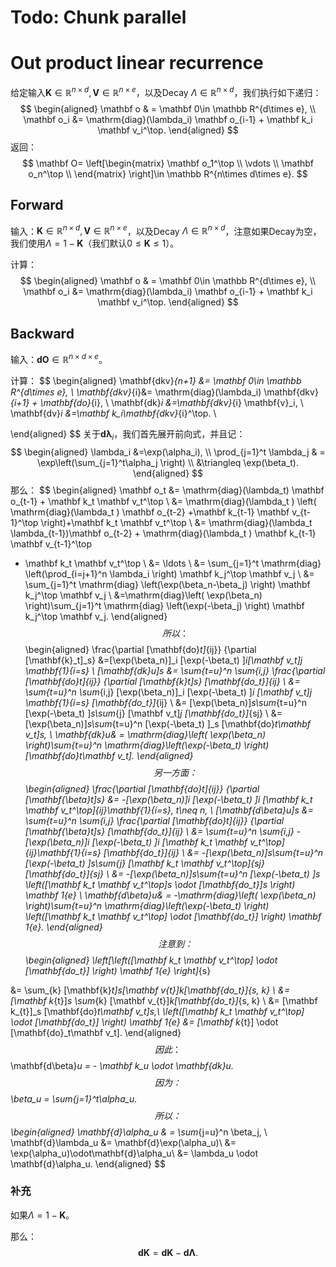 # Todo: Chunk parallel

# Out product linear recurrence

给定输入$\mathbf K\in \mathbb R^{n\times d}, \mathbf V\in \mathbb R^{n\times e}$，以及Decay $\Lambda\in \mathbb R^{n\times d}$，我们执行如下递归：
$$
\begin{aligned}
\mathbf o & = \mathbf 0\in \mathbb R^{d\times e}, \\
\mathbf o_i &= \mathrm{diag}(\lambda_i) \mathbf o_{i-1} + \mathbf k_i \mathbf v_i^\top.
\end{aligned}
$$
返回：
$$
\mathbf O= \left[\begin{matrix}
\mathbf o_1^\top  \\
\vdots \\
\mathbf o_n^\top  \\
\end{matrix} \right]\in \mathbb R^{n\times d\times e}.
$$


## Forward

输入：$\mathbf K\in \mathbb R^{n\times d}, \mathbf V\in \mathbb R^{n\times e}$，以及Decay $\Lambda\in \mathbb R^{n\times d}$，注意如果Decay为空，我们使用$\Lambda=1-\mathbf K$（我们默认$0\le \mathbf K \le 1$）。

计算：
$$
\begin{aligned}
\mathbf o & = \mathbf 0\in \mathbb R^{d\times e}, \\
\mathbf o_i &= \mathrm{diag}(\lambda_i) \mathbf o_{i-1} + \mathbf k_i \mathbf v_i^\top.
\end{aligned}
$$


## Backward

输入：$\mathbf {dO}\in \mathbb R^{n\times d\times e}$。

计算：
$$
\begin{aligned}
\mathbf{dkv}_{n+1} &= \mathbf 0\in \mathbb R^{d\times e}, \\
\mathbf{dkv}_{i}&= \mathrm{diag}(\lambda_i)  \mathbf{dkv}_{i+1} + \mathbf{do}_{i}, \\
\mathbf{dk}_i &=\mathbf{dkv}_{i} \mathbf{v}_i, \\
\mathbf{dv}_i &=\mathbf k_i\mathbf{dkv}_{i}^\top. \\


\end{aligned}
$$
关于$\mathbf{d\lambda}_i$，我们首先展开前向式，并且记：
$$
\begin{aligned}
\lambda_i &=\exp(\alpha_i),  \\
\prod_{j=1}^t \lambda_j & = \exp\left(\sum_{j=1}^t\alpha_j  \right) \\
&\triangleq \exp(\beta_t).
\end{aligned}
$$
那么：
$$
\begin{aligned}
\mathbf o_t &= \mathrm{diag}(\lambda_t) \mathbf o_{t-1} + \mathbf k_t \mathbf v_t^\top \\
&= \mathrm{diag}(\lambda_t )
\left( \mathrm{diag}(\lambda_t ) \mathbf o_{t-2} +\mathbf k_{t-1} \mathbf v_{t-1}^\top  \right)+\mathbf k_t \mathbf v_t^\top  \\
&= \mathrm{diag}(\lambda_t \lambda_{t-1})\mathbf o_{t-2}  + \mathrm{diag}(\lambda_t ) \mathbf k_{t-1} \mathbf v_{t-1}^\top
+ \mathbf k_t \mathbf v_t^\top \\
&=  \ldots \\
&= \sum_{j=1}^t \mathrm{diag} \left(\prod_{i=j+1}^n \lambda_i \right)  \mathbf k_j^\top \mathbf v_j \\
&= \sum_{j=1}^t \mathrm{diag} \left(\exp(\beta_n-\beta_j) \right)  \mathbf k_j^\top \mathbf v_j \\
&=\mathrm{diag}\left( \exp(\beta_n) \right)\sum_{j=1}^t \mathrm{diag} \left(\exp(-\beta_j) \right)  \mathbf k_j^\top \mathbf v_j.
\end{aligned}
$$
所以：
$$
\begin{aligned}
 \frac{\partial [\mathbf{do}_t]_{ij}} {\partial [\mathbf{k}_t]_s}
 &=[\exp(\beta_n)]_i [\exp(-\beta_t) ]_i[\mathbf v_t]_j \mathbf{1}_{i=s} \\
[\mathbf{dk}_u]_s
&= \sum_{t=u}^n \sum_{i,j} \frac{\partial [\mathbf{do}_t]_{ij}} {\partial [\mathbf{k}_t]_s}  [\mathbf{do_t}]_{ij} \\
&= \sum_{t=u}^n \sum_{i,j} [\exp(\beta_n)]_i [\exp(-\beta_t) ]_i [\mathbf v_t]_j \mathbf{1}_{i=s} [\mathbf{do_t}]_{ij}  \\
&=  [\exp(\beta_n)]_s\sum_{t=u}^n  [\exp(-\beta_t) ]_s\sum_{j}  [\mathbf v_t]_j  [\mathbf{do_t}]_{sj} \\
&=  [\exp(\beta_n)]_s\sum_{t=u}^n  [\exp(-\beta_t) ]_s
[\mathbf{do}_t\mathbf v_t]_s, \\
\mathbf{dk}_u& = \mathrm{diag}\left( \exp(\beta_n) \right)\sum_{t=u}^n \mathrm{diag}\left(\exp(-\beta_t) \right)
[\mathbf{do}_t\mathbf v_t].
\end{aligned}
$$
另一方面：
$$
\begin{aligned}
 \frac{\partial [\mathbf{do}_t]_{ij}} {\partial [\mathbf{\beta}_t]_s}
 &= -[\exp(\beta_n)]_i [\exp(-\beta_t) ]_i  [\mathbf k_t \mathbf v_t^\top]_{ij}\mathbf{1}_{i=s}, t\neq n,  \\
[\mathbf{d\beta}_u]_s
&= \sum_{t=u}^n \sum_{i,j} \frac{\partial [\mathbf{do}_t]_{ij}} {\partial [\mathbf{\beta}_t]_s}  [\mathbf{do_t}]_{ij} \\
&= \sum_{t=u}^n \sum_{i,j} -[\exp(\beta_n)]_i [\exp(-\beta_t) ]_i  [\mathbf k_t \mathbf v_t^\top]_{ij}\mathbf{1}_{i=s} [\mathbf{do_t}]_{ij}  \\
&=  -[\exp(\beta_n)]_s\sum_{t=u}^n [\exp(-\beta_t) ]_s\sum_{j}  [\mathbf k_t \mathbf v_t^\top]_{sj} [\mathbf{do_t}]_{sj} \\
&=   -[\exp(\beta_n)]_s\sum_{t=u}^n  [\exp(-\beta_t) ]_s \left([\mathbf k_t \mathbf v_t^\top]_s \odot [\mathbf{do_t}]_s  \right) \mathbf 1_{e}  \\
\mathbf{d\beta}_u& = -\mathrm{diag}\left( \exp(\beta_n) \right)\sum_{t=u}^n \mathrm{diag}\left(\exp(-\beta_t) \right)
\left([\mathbf k_t \mathbf v_t^\top] \odot [\mathbf{do_t}]  \right) \mathbf 1_{e}.
\end{aligned}
$$
注意到：
$$
\begin{aligned}
\left[\left([\mathbf k_t \mathbf v_t^\top] \odot [\mathbf{do_t}]  \right) \mathbf 1_{e} \right]_{s}

&= \sum_{k} [\mathbf{k}_t]_s[\mathbf v_{t}]_k[\mathbf{do_t}]_{s, k} \\
&= [\mathbf k_{t}]_s \sum_{k} [\mathbf v_{t}]_k[\mathbf{do_t}]_{s, k} \\
&= [\mathbf k_{t}]_s [\mathbf{do}_t\mathbf v_t]_s,\\
\left([\mathbf k_t \mathbf v_t^\top] \odot [\mathbf{do_t}]  \right) \mathbf 1_{e}
&= [\mathbf k_{t}] \odot [\mathbf{do}_t\mathbf v_t].
\end{aligned}
$$
因此：
$$
\mathbf{d\beta}_u = - \mathbf k_u \odot  \mathbf{dk}_u.
$$
因为：
$$
\beta_u = \sum_{j=1}^t\alpha_u.
$$
所以：
$$
\begin{aligned}
\mathbf{d}\alpha_u
& = \sum_{j=u}^n \beta_j,  \\
\mathbf{d}\lambda_u
&= \mathbf{d}\exp(\alpha_u)\\
&= \exp(\alpha_u)\odot\mathbf{d}\alpha_u\\
&= \lambda_u \odot \mathbf{d}\alpha_u.
\end{aligned}
$$


### 补充

如果$\Lambda=1-\mathbf K$。

那么：
$$
\mathbf {dK} = \mathbf {dK}- \mathbf {d\Lambda}.
$$

